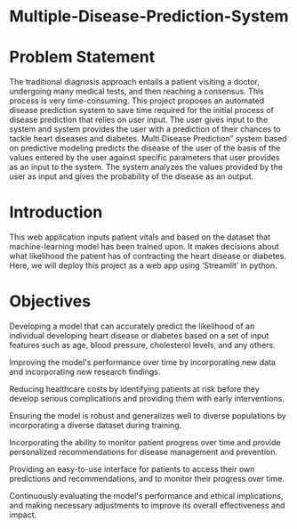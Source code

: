 # **Multiple-Disease-Prediction-System**

# Problem Statement
The traditional diagnosis approach entails a patient visiting a doctor, undergoing many medical tests, and then reaching a consensus. This process is very time-consuming. This project proposes an automated disease prediction system to save time required for the initial process of disease prediction that relies on user input. The user gives input to the system and system provides the user with a prediction of their chances to tackle heart diseases and diabetes. Multi Disease Prediction” system based on predictive modeling predicts the disease of the user of the basis of the values entered by the user against specific parameters that user provides as an input to the system. The system analyzes the values provided by the user as input and gives the probability of the disease as an output.

# Introduction
This web application inputs patient vitals and based on the dataset that machine-learning model has been trained upon. It makes decisions about what likelihood the patient has of contracting the heart disease or diabetes. Here, we will deploy this project as a web app using ‘Streamlit’ in python.

# Objectives
Developing a model that can accurately predict the likelihood of an individual developing heart disease or diabetes based on a set of input features such as age, blood pressure, cholesterol levels, and any others.

Improving the model's performance over time by incorporating new data and incorporating new research findings.

Reducing healthcare costs by identifying patients at risk before they develop serious complications and providing them with early interventions.

Ensuring the model is robust and generalizes well to diverse populations by incorporating a diverse dataset during training.

Incorporating the ability to monitor patient progress over time and provide personalized recommendations for disease management and prevention.

Providing an easy-to-use interface for patients to access their own predictions and recommendations, and to monitor their progress over time.

Continuously evaluating the model's performance and ethical implications, and making necessary adjustments to improve its overall effectiveness and impact.
